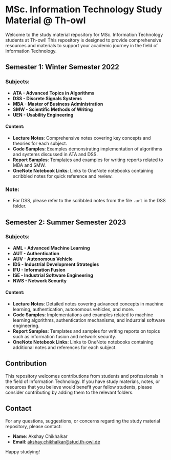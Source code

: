 # MSc. Information Technology Study Material @ Th-owl

Welcome to the study material repository for MSc. Information Technology students at Th-owl! This repository is designed to provide comprehensive resources and materials to support your academic journey in the field of Information Technology.

## Semester 1: Winter Semester 2022

### Subjects:

- **ATA - Advanced Topics in Algorithms**
- **DSS - Discrete Signals Systems**
- **MBA - Master of Business Administration**
- **SMW - Scientific Methods of Writing**
- **UEN - Usability Engineering**

#### Content:
- **Lecture Notes**: Comprehensive notes covering key concepts and theories for each subject.
- **Code Samples**: Examples demonstrating implementation of algorithms and systems discussed in ATA and DSS.
- **Report Samples**: Templates and examples for writing reports related to MBA and SMW.
- **OneNote Notebook Links**: Links to OneNote notebooks containing scribbled notes for quick reference and review.

### Note:
- For DSS, please refer to the scribbled notes from the file `.url` in the DSS folder.

## Semester 2: Summer Semester 2023

### Subjects:

- **AML - Advanced Machine Learning**
- **AUT - Authentication**
- **AUV - Autonomous Vehicle**
- **IDS - Industrial Development Strategies**
- **IFU - Information Fusion**
- **ISE - Industrial Software Engineering**
- **NWS - Network Security**

#### Content:
- **Lecture Notes**: Detailed notes covering advanced concepts in machine learning, authentication, autonomous vehicles, and more.
- **Code Samples**: Implementations and examples related to machine learning algorithms, authentication mechanisms, and industrial software engineering.
- **Report Samples**: Templates and samples for writing reports on topics such as information fusion and network security.
- **OneNote Notebook Links**: Links to OneNote notebooks containing additional notes and references for each subject.

## Contribution

This repository welcomes contributions from students and professionals in the field of Information Technology. If you have study materials, notes, or resources that you believe would benefit your fellow students, please consider contributing by adding them to the relevant folders.

## Contact

For any questions, suggestions, or concerns regarding the study material repository, please contact:

- **Name**: Akshay Chikhalkar
- **Email**: akshay.chikhalkar@stud.th-owl.de

Happy studying!
